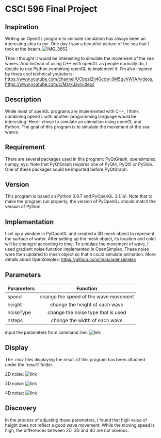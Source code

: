 # CSCI 596 Final Project

## Inspiration

Writing an OpenGL program to animate simulation has always been an interesting idea to me. One day I saw a beautiful picture of the sea that I took at the beach. 
![IMG_3662](https://user-images.githubusercontent.com/60117688/145937092-cff9072a-ffd3-4c00-86a0-c55835793b8d.JPG)

Then I thought it would be interesting to simulate the movement of the sea waves. And Instead of using C++ with openGL as people normally do, I decide to use Python combining openGL to implement it.
I'm also inspired by thses cool technical youtubers: https://www.youtube.com/channel/UCbqziZij4Gcow_0M5qJVW1A/videos, https://www.youtube.com/c/MarkJay/videos


## Description

While most of openGL programs are implemented with C++, I think combining openGL with another programming language would be interesting. Here I chose to simulate an animation using openGL and Python. The goal of this program is to simulate the movement of the sea waves.


## Requirement

There are several packages used in this program: PyQtGraph, opensimplex, numpy, sys. Note that PyQtGraph requires one of PyQt4, PyQt5 or PySide. One of these packages sould be imported before PyQtGraph. 


## Version

This program is based on Python 3.9.7 and PyOpenGL 3.1.1a1. Note that to make the program run properly, the version of PyOpenGL should match the version of Python.


## Implementation

I set up a window in PyOpenGL and created a 3D mesh object to represent the surface of water. After setting up the mesh object, its location and color will be changed according to time. To simulate the movement of wave, I used gradient noise function implemented in OpenSimplex. These noise were then updated to mesh object so that it could simulate animation.
More details about OpenSimplex: https://github.com/lmas/opensimplex


## Parameters

| Parameters    | Function                                 |
| ------------- |:----------------------------------------:|
| speed         | change the speed of the wave movement    |
| height        | change the height of each wave           |
| noiseType     | change the noise type that is used       |
| nsteps        | change the width of each wave            |

input the parameters from command line:
![link](https://user-images.githubusercontent.com/60117688/145937327-07adec81-5f43-412e-a0ba-d568572cff56.png)


## Display

The .mov files displaying the result of this program has been attached under the 'result' folder.

2D noise:
![link](https://user-images.githubusercontent.com/60117688/145939078-5651eae8-45ff-420f-9e5a-90c6e3ef1fbc.png)


3D noise:
![link](<img width="949" alt="3D" src="https://user-images.githubusercontent.com/60117688/145939133-108a44d8-c558-4529-abae-7963fec9c84a.png">)

4D noise:
![link](<img width="950" alt="4D" src="https://user-images.githubusercontent.com/60117688/145939158-cc7fb3cd-dc4c-4f8c-b300-ea01aff8b05a.png">)

## Discovery

In the process of adjusting these parameters, I found that high value of height does not reflect a good wave movement. While the moving speed is high, the differences between 2D, 3D and 4D are not obvious.




